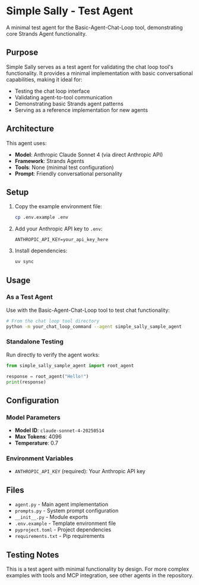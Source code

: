 # Simple Sally - Test Agent

A minimal test agent for the Basic-Agent-Chat-Loop tool, demonstrating core Strands Agent functionality.

## Purpose

Simple Sally serves as a test agent for validating the chat loop tool's functionality. It provides a minimal implementation with basic conversational capabilities, making it ideal for:

- Testing the chat loop interface
- Validating agent-to-tool communication
- Demonstrating basic Strands agent patterns
- Serving as a reference implementation for new agents

## Architecture

This agent uses:
- **Model**: Anthropic Claude Sonnet 4 (via direct Anthropic API)
- **Framework**: Strands Agents
- **Tools**: None (minimal test configuration)
- **Prompt**: Friendly conversational personality

## Setup

1. Copy the example environment file:
   ```bash
   cp .env.example .env
   ```

2. Add your Anthropic API key to `.env`:
   ```
   ANTHROPIC_API_KEY=your_api_key_here
   ```

3. Install dependencies:
   ```bash
   uv sync
   ```

## Usage

### As a Test Agent

Use with the Basic-Agent-Chat-Loop tool to test chat functionality:

```bash
# From the chat loop tool directory
python -m your_chat_loop_command --agent simple_sally_sample_agent
```

### Standalone Testing

Run directly to verify the agent works:

```python
from simple_sally_sample_agent import root_agent

response = root_agent("Hello!")
print(response)
```

## Configuration

### Model Parameters
- **Model ID**: `claude-sonnet-4-20250514`
- **Max Tokens**: 4096
- **Temperature**: 0.7

### Environment Variables
- `ANTHROPIC_API_KEY` (required): Your Anthropic API key

## Files

- `agent.py` - Main agent implementation
- `prompts.py` - System prompt configuration
- `__init__.py` - Module exports
- `.env.example` - Template environment file
- `pyproject.toml` - Project dependencies
- `requirements.txt` - Pip requirements

## Testing Notes

This is a test agent with minimal functionality by design. For more complex examples with tools and MCP integration, see other agents in the repository.
